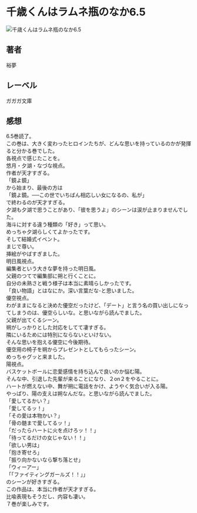 # 千歳くんはラムネ瓶のなか6.5

![千歳くんはラムネ瓶のなか6.5](https://i.imgur.com/FarlqY6.png)

## 著者

裕夢

## レーベル

ガガガ文庫

## 感想

6.5巻読了。  
この巻は、大きく変わったヒロインたちが、どんな思いを持っているのかが発揮ると分かる巻でした。  
各視点で感じたことを。  
悠月・夕湖・なづな視点。  
作者が天才すぎる。  
「鏡よ鏡」  
から始まり、最後の方は  
「鏡よ鏡。──この世でいちばん相応しい女になるの、私が」  
で終わるのが天才すぎる。  
夕湖も夕湖で思うことがあり、「彼を思うよ」のシーンは涙が止まりませんでした。  
海斗に対する違う種類の「好き」って思い。  
めっちゃ夕湖らしくてよかったです。  
そして結婚式イベント。  
まじで尊い。  
挿絵がやばすぎました。  
明日風視点。  
編集者という大きな夢を持った明日風。  
父親のつてで編集部に朔と行くことに。  
自分の未熟さと戦う様子は本当に素晴らしかったです。  
「良い物語」とはなにか。深い言葉だな-と思いました。  
優空視点。  
わがままになると決めた優空だったけど、「デート」と言う名の買い出しになってしまうのは、優空らしいな。と思いながら読んでました。  
父親が出てくるシーン。  
朔がしっかりとした対応をしてて凄すぎる。  
隣にいるためには特別にならないといけない。  
そんな思いを抱える優空に今後期待。  
優空用の椅子を朔からプレゼントとしてもらったシーン。  
めっちゃグッと来ました。  
陽視点。  
バスケットボールに恋愛感情を持ち込んで良いのか悩む陽。  
そんな中、引退した先輩が来ることになり、２on２をやることに。  
ハートが燃えない中、舞が朔に電話をかけ、ようやく気合いが入る陽。  
やっぱり、陽の支えは朔なんだな。と思いながら読んでました。  
「愛してるかい？」  
「愛してるッ！」  
「その愛は本物かい？」  
「骨の髄まで愛してるッ！」  
「だったらハートに火を点けろッ！！」  
「待ってるだけの女じゃない！！」  
「欲しい男は」  
「抱き寄せろ」  
「振り向かないなら撃ち落とせ」  
「ウィーアー」  
「「ファイティングガールズ！！」」  
のシーンが好きすぎる。  
この作品は、本当に作者が天才すぎる。  
比喩表現もそうだし、内容も凄い。  
７巻が楽しみです。  

